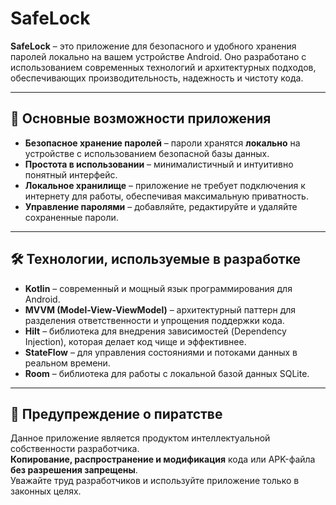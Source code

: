 # SafeLock

**SafeLock** – это приложение для безопасного и удобного хранения паролей локально на вашем устройстве Android. Оно разработано с использованием современных технологий и архитектурных подходов, обеспечивающих производительность, надежность и чистоту кода.

---

## 📱 **Основные возможности приложения**

- **Безопасное хранение паролей** – пароли хранятся **локально** на устройстве с использованием безопасной базы данных.
- **Простота в использовании** – минималистичный и интуитивно понятный интерфейс.
- **Локальное хранилище** – приложение не требует подключения к интернету для работы, обеспечивая максимальную приватность.
- **Управление паролями** – добавляйте, редактируйте и удаляйте сохраненные пароли.

---

## 🛠️ **Технологии, используемые в разработке**

- **Kotlin** – современный и мощный язык программирования для Android.
- **MVVM (Model-View-ViewModel)** – архитектурный паттерн для разделения ответственности и упрощения поддержки кода.
- **Hilt** – библиотека для внедрения зависимостей (Dependency Injection), которая делает код чище и эффективнее.
- **StateFlow** – для управления состояниями и потоками данных в реальном времени.
- **Room** – библиотека для работы с локальной базой данных SQLite.

---

## 🚫 **Предупреждение о пиратстве**

Данное приложение является продуктом интеллектуальной собственности разработчика.  
**Копирование, распространение и модификация** кода или APK-файла **без разрешения запрещены**.  
Уважайте труд разработчиков и используйте приложение только в законных целях.

